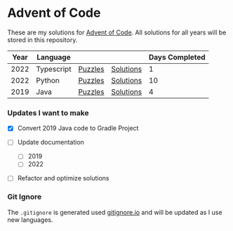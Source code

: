 # Advent of Code

These are my solutions for [Advent of Code](https://www.adventofcode.com/). All solutions for all years will be stored
in this repository.

| Year | Language   |                                              |                   | Days Completed |
|------|------------|----------------------------------------------|-------------------|----------------|
| 2022 | Typescript | [Puzzles](https://www.adventofcode.com/2023) | [Solutions](2023) | 1              |
| 2022 | Python     | [Puzzles](https://www.adventofcode.com/2022) | [Solutions](2022) | 10             |
| 2019 | Java       | [Puzzles](https://www.adventofcode.com/2019) | [Solutions](2019) | 4              |

### Updates I want to make

- [x] Convert 2019 Java code to Gradle Project
- [ ] Update documentation
  - [ ] 2019
  - [ ] 2022
- [ ] Refactor and optimize solutions


### Git Ignore

The `.gitignore` is generated used [gitignore.io](https://gitignore.io/) and will be updated as I use new languages.
